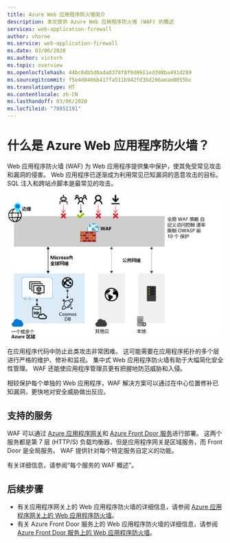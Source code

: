 ```yaml
---
title: Azure Web 应用程序防火墙简介
description: 本文提供 Azure Web 应用程序防火墙 (WAF) 的概述
services: web-application-firewall
author: vhorne
ms.service: web-application-firewall
ms.date: 03/06/2020
ms.author: victorh
ms.topic: overview
ms.openlocfilehash: 44bc8db5d8ada0378f8f9d0911ed398ba491d289
ms.sourcegitcommit: f5e4d0466b417fa511b942fd3bd206aeae0055bc
ms.translationtype: HT
ms.contentlocale: zh-CN
ms.lasthandoff: 03/06/2020
ms.locfileid: "78851191"
---
```

# <a name="what-is-azure-web-application-firewall"></a>什么是 Azure Web 应用程序防火墙？

Web 应用程序防火墙 (WAF) 为 Web 应用程序提供集中保护，使其免受常见攻击和漏洞的侵害。 Web 应用程序已逐渐成为利用常见已知漏洞的恶意攻击的目标。 SQL 注入和跨站点脚本是最常见的攻击。

![WAF 概述](media/overview/wafoverview.png)

在应用程序代码中防止此类攻击非常困难。 这可能需要在应用程序拓扑的多个层进行严格的维护、修补和监视。 集中式 Web 应用程序防火墙有助于大幅简化安全性管理。 WAF 还能使应用程序管理员更有把握地防范威胁和入侵。

相较保护每个单独的 Web 应用程序，WAF 解决方案可以通过在中心位置修补已知漏洞，更快地对安全威胁做出反应。

## <a name="supported-services"></a>支持的服务

WAF 可以通过 [Azure 应用程序网关](../application-gateway/overview.md)和 [Azure Front Door 服务](../frontdoor/front-door-overview.md)进行部署。 这两个服务都是第 7 层 (HTTP/S) 负载均衡器，但是应用程序网关是区域服务，而 Front Door 是全局服务。 WAF 提供针对每个特定服务自定义的功能。

有关详细信息，请参阅“每个服务的 WAF 概述”。

## <a name="next-steps"></a>后续步骤

- 有关应用程序网关上的 Web 应用程序防火墙的详细信息，请参阅 [Azure 应用程序网关上的 Web 应用程序防火墙](./ag/ag-overview.md)。
- 有关 Azure Front Door 服务上的 Web 应用程序防火墙的详细信息，请参阅 [Azure Front Door 服务上的 Web 应用程序防火墙](./afds/afds-overview.md)。
